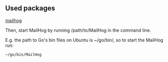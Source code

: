 ## Used packages

[mailhog](https://github.com/mailhog/MailHog)

Then, start MailHog by running /path/to/MailHog in the command line.

E.g. the path to Go's bin files on Ubuntu is ~/go/bin/, so to start the MailHog run:
````
~/go/bin/MailHog

````